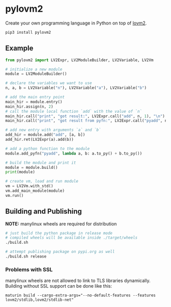 # pylovm2

Create your own programming language in Python on top of [lovm2](https://github.com/lausek/lovm2).

``` bash
pip3 install pylovm2
```

## Example

``` python
from pylovm2 import LV2Expr, LV2ModuleBuilder, LV2Variable, LV2Vm

# initialize a new module
module = LV2ModuleBuilder()

# declare the variables we want to use
n, a, b = LV2Variable("n"), LV2Variable("a"), LV2Variable("b")

# add the main entry point
main_hir = module.entry()
main_hir.assign(n, 2)
# call the module local function `add` with the value of `n`
main_hir.call("print", "got result:", LV2Expr.call("add", n, 1), "\n")
main_hir.call("print", "got result from pyfn:", LV2Expr.call("pyadd", n, 1), "\n")

# add new entry with arguments `a` and `b`
add_hir = module.add("add", [a, b])
add_hir.ret(LV2Expr(a).add(b))

# add a python function to the module
module.add_pyfn("pyadd", lambda a, b: a.to_py() + b.to_py())

# build the module and print it
module = module.build()
print(module)

# create vm, load and run module
vm = LV2Vm.with_std()
vm.add_main_module(module)
vm.run()
```

## Building and Publishing

**NOTE:** manylinux wheels are required for distribution

``` bash
# just build the python package in release mode
# compiled wheels will be available inside ./target/wheels
./build.sh 

# attempt publishing package on pypi.org as well
./build.sh release
```

### Problems with SSL

manylinux wheels are not allowed to link to TLS libraries dynamically. Building without SSL support can be done like this:

```
maturin build --cargo-extra-args="--no-default-features --features lovm2/stdlib,lovm2/stdlib-net"
```

